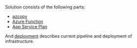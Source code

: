 Solution consists of the following parts:

* [azcopy](./azcopy/)
* [Azure Function](./azure-function/)
* [App Service Plan](./app-service-plan/)

And [deployment](./deployment/) describes current pipeline and deployment of infrastructure.